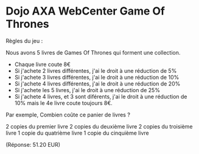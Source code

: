 
# Dojo AXA WebCenter Game Of Thrones

Règles du jeu : 

Nous avons 5 livres de Games Of Thrones qui forment une collection.

- Chaque livre coute 8€
- Si j'achete 2 livres différentes, j'ai le droit à une réduction de 5%
- Si j'achete 3 livres différentes, j'ai le droit à une réduction de 10%
- Si j'achete 4 livres différentes, j'ai le droit à une réduction de 20%
- Si j'achete les 5 livres, j'ai le droit à une réduction de 25%
- Si j'achete 4 livres, et 3 sont diférents, j'ai le droit à une réduction de 10% mais le 4e livre coute toujours 8€.

 Par exemple, Combien coûte ce panier de livres ?

  2 copies du premier livre
  2 copies du deuxième livre
  2 copies du troisième livre
  1 copie du quatrième livre
  1 copie du cinquième livre

(Réponse: 51.20 EUR) 
